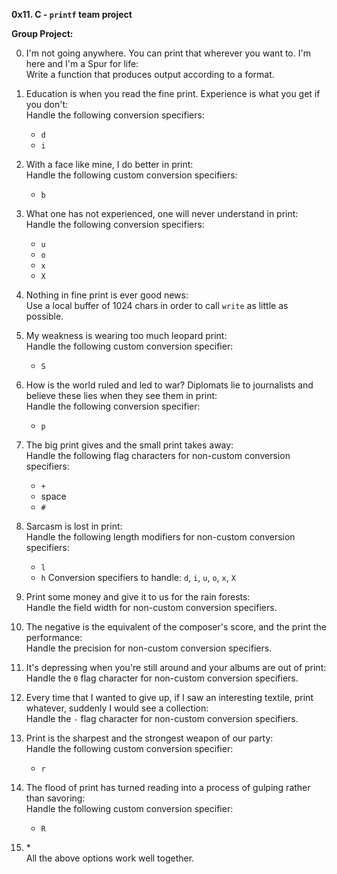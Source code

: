 **0x11. C - `printf` team project**

**Group Project:**

0. I'm not going anywhere. You can print that wherever you want to. I'm here and I'm a Spur for life:<br>
   Write a function that produces output according to a format.

1. Education is when you read the fine print. Experience is what you get if you don't:<br>
   Handle the following conversion specifiers:
   - `d`
   - `i`

2. With a face like mine, I do better in print:<br>
   Handle the following custom conversion specifiers:
   - `b`

3. What one has not experienced, one will never understand in print:<br>
   Handle the following conversion specifiers:
   - `u`
   - `o`
   - `x`
   - `X`

4. Nothing in fine print is ever good news:<br>
   Use a local buffer of 1024 chars in order to call `write` as little as possible.
                                                                                    
5. My weakness is wearing too much leopard print:<br>
   Handle the following custom conversion specifier:
   - `S`

6. How is the world ruled and led to war? Diplomats lie to journalists and believe these lies when they see them in print:<br>
   Handle the following conversion specifier:
   - `p`

7. The big print gives and the small print takes away:<br>
   Handle the following flag characters for non-custom conversion specifiers:
   - `+`
   - space
   - `#`

8. Sarcasm is lost in print:<br>
   Handle the following length modifiers for non-custom conversion specifiers:
   - `l`
   - `h`<be>
Conversion specifiers to handle: `d`, `i`, `u`, `o`, `x`, `X`                                   

9. Print some money and give it to us for the rain forests:<br>
Handle the field width for non-custom conversion specifiers.

10. The negative is the equivalent of the composer's score, and the print the performance:<br>
    Handle the precision for non-custom conversion specifiers.

11. It's depressing when you're still around and your albums are out of print:<br>
    Handle the `0` flag character for non-custom conversion specifiers.

12. Every time that I wanted to give up, if I saw an interesting textile, print whatever, suddenly I would see a collection:<br>
    Handle the `-` flag character for non-custom conversion specifiers.

13. Print is the sharpest and the strongest weapon of our party:<br>
    Handle the following custom conversion specifier:
    - `r`

15. The flood of print has turned reading into a process of gulping rather than savoring:<br>
    Handle the following custom conversion specifier:
    - `R`

17. *<br>
    All the above options work well together.

